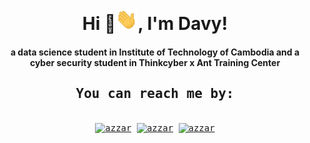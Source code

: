 <div align="center">
<h1 align="center">Hi 👋<img width="35" src="https://github.com/1999AZZAR/1999AZZAR/blob/main/resources/img/waving.gif">, I'm Davy!</h1>
<h4 align="center">a data science student in Institute of Technology of Cambodia and a cyber security student in Thinkcyber x Ant Training Center</h4>
</div>
<div>
  <samp>
    <h2 align="center">You can reach me by:</h2>
    <p align="center">
      <br/>
      <a href="https://www.linkedin.com/in/phal-davy-a94a5b288/" target="blank"><img align="center"
         src="https://img.shields.io/badge/linkedin-%231DA1F2.svg?style=for-the-badge&logo=linkedin&logoColor=white"
         alt="azzar" height="30"/></a>
      <a href="https://www.facebook.com/phal.davy.96" target="blank"><img align="center"
         src="https://img.shields.io/badge/facebook-4267B2.svg?style=for-the-badge&logo=facebook&logoColor=white"
         alt="azzar" height="30"/></a>
      <a href="davyphal8@gmail.com" target="blank"><img align="center"
         src="https://img.shields.io/badge/gmail-EA4335.svg?style=for-the-badge&logo=gmail&logoColor=white"
         alt="azzar" height="30"/></a>
    </p>
  </samp>
</div>  
<br/>
